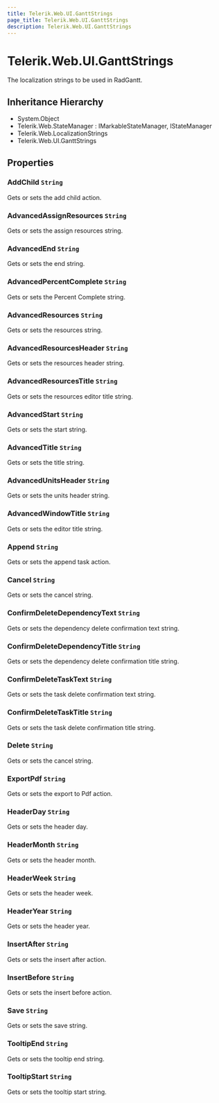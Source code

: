 ```yaml
---
title: Telerik.Web.UI.GanttStrings
page_title: Telerik.Web.UI.GanttStrings
description: Telerik.Web.UI.GanttStrings
---
```


# Telerik.Web.UI.GanttStrings

The localization strings to be used in RadGantt.

## Inheritance Hierarchy

* System.Object
* Telerik.Web.StateManager : IMarkableStateManager, IStateManager
* Telerik.Web.LocalizationStrings
* Telerik.Web.UI.GanttStrings

## Properties

###  AddChild `String`

Gets or sets the add child action.

###  AdvancedAssignResources `String`

Gets or sets the assign resources string.

###  AdvancedEnd `String`

Gets or sets the end string.

###  AdvancedPercentComplete `String`

Gets or sets the Percent Complete string.

###  AdvancedResources `String`

Gets or sets the resources string.

###  AdvancedResourcesHeader `String`

Gets or sets the resources header string.

###  AdvancedResourcesTitle `String`

Gets or sets the resources editor title string.

###  AdvancedStart `String`

Gets or sets the start string.

###  AdvancedTitle `String`

Gets or sets the title string.

###  AdvancedUnitsHeader `String`

Gets or sets the units header string.

###  AdvancedWindowTitle `String`

Gets or sets the editor title string.

###  Append `String`

Gets or sets the append task action.

###  Cancel `String`

Gets or sets the cancel string.

###  ConfirmDeleteDependencyText `String`

Gets or sets the dependency delete confirmation text string.

###  ConfirmDeleteDependencyTitle `String`

Gets or sets the dependency delete confirmation title string.

###  ConfirmDeleteTaskText `String`

Gets or sets the task delete confirmation text string.

###  ConfirmDeleteTaskTitle `String`

Gets or sets the task delete confirmation title string.

###  Delete `String`

Gets or sets the cancel string.

###  ExportPdf `String`

Gets or sets the export to Pdf action.

###  HeaderDay `String`

Gets or sets the header day.

###  HeaderMonth `String`

Gets or sets the header month.

###  HeaderWeek `String`

Gets or sets the header week.

###  HeaderYear `String`

Gets or sets the header year.

###  InsertAfter `String`

Gets or sets the insert after action.

###  InsertBefore `String`

Gets or sets the insert before action.

###  Save `String`

Gets or sets the save string.

###  TooltipEnd `String`

Gets or sets the tooltip end string.

###  TooltipStart `String`

Gets or sets the tooltip start string.

